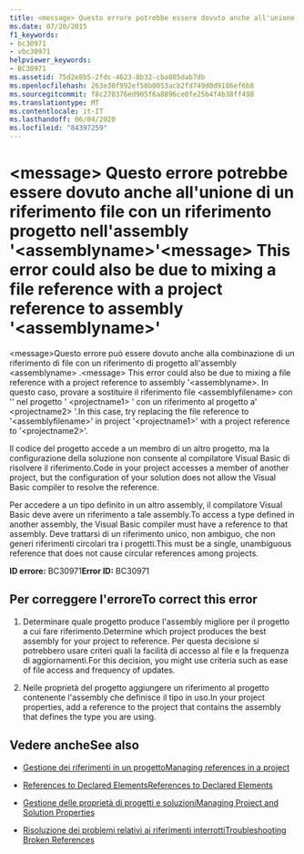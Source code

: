 ```yaml
---
title: <message> Questo errore potrebbe essere dovuto anche all'unione di un riferimento file con un riferimento progetto nell'assembly '<assemblyname>'
ms.date: 07/20/2015
f1_keywords:
- bc30971
- vbc30971
helpviewer_keywords:
- BC30971
ms.assetid: 75d2e8b5-2fdc-4623-8b32-cba805dab7db
ms.openlocfilehash: 263e30f992ef58b0053acb2fd749d0d9186ef6b8
ms.sourcegitcommit: f8c270376ed905f6a8896ce0fe25b4f4b38ff498
ms.translationtype: MT
ms.contentlocale: it-IT
ms.lasthandoff: 06/04/2020
ms.locfileid: "84397259"
---
```

# <a name="message-this-error-could-also-be-due-to-mixing-a-file-reference-with-a-project-reference-to-assembly-assemblyname"></a><span data-ttu-id="a951f-102">\<message> Questo errore potrebbe essere dovuto anche all'unione di un riferimento file con un riferimento progetto nell'assembly '\<assemblyname>'</span><span class="sxs-lookup"><span data-stu-id="a951f-102">\<message> This error could also be due to mixing a file reference with a project reference to assembly '\<assemblyname>'</span></span>
<span data-ttu-id="a951f-103">\<message>Questo errore può essere dovuto anche alla combinazione di un riferimento di file con un riferimento di progetto all'assembly \<assemblyname> .</span><span class="sxs-lookup"><span data-stu-id="a951f-103">\<message> This error could also be due to mixing a file reference with a project reference to assembly '\<assemblyname>.</span></span> <span data-ttu-id="a951f-104">In questo caso, provare a sostituire il riferimento file \<assemblyfilename> con '' nel progetto ' \<projectname1> ' con un riferimento al progetto a' \<projectname2> '.</span><span class="sxs-lookup"><span data-stu-id="a951f-104">In this case, try replacing the file reference to '\<assemblyfilename>' in project '\<projectname1>' with a project reference to '\<projectname2>'.</span></span>  
  
 <span data-ttu-id="a951f-105">Il codice del progetto accede a un membro di un altro progetto, ma la configurazione della soluzione non consente al compilatore Visual Basic di risolvere il riferimento.</span><span class="sxs-lookup"><span data-stu-id="a951f-105">Code in your project accesses a member of another project, but the configuration of your solution does not allow the Visual Basic compiler to resolve the reference.</span></span>  
  
 <span data-ttu-id="a951f-106">Per accedere a un tipo definito in un altro assembly, il compilatore Visual Basic deve avere un riferimento a tale assembly.</span><span class="sxs-lookup"><span data-stu-id="a951f-106">To access a type defined in another assembly, the Visual Basic compiler must have a reference to that assembly.</span></span> <span data-ttu-id="a951f-107">Deve trattarsi di un riferimento unico, non ambiguo, che non generi riferimenti circolari tra i progetti.</span><span class="sxs-lookup"><span data-stu-id="a951f-107">This must be a single, unambiguous reference that does not cause circular references among projects.</span></span>  
  
 <span data-ttu-id="a951f-108">**ID errore:** BC30971</span><span class="sxs-lookup"><span data-stu-id="a951f-108">**Error ID:** BC30971</span></span>  
  
## <a name="to-correct-this-error"></a><span data-ttu-id="a951f-109">Per correggere l'errore</span><span class="sxs-lookup"><span data-stu-id="a951f-109">To correct this error</span></span>  
  
1. <span data-ttu-id="a951f-110">Determinare quale progetto produce l'assembly migliore per il progetto a cui fare riferimento.</span><span class="sxs-lookup"><span data-stu-id="a951f-110">Determine which project produces the best assembly for your project to reference.</span></span> <span data-ttu-id="a951f-111">Per questa decisione si potrebbero usare criteri quali la facilità di accesso al file e la frequenza di aggiornamenti.</span><span class="sxs-lookup"><span data-stu-id="a951f-111">For this decision, you might use criteria such as ease of file access and frequency of updates.</span></span>  
  
2. <span data-ttu-id="a951f-112">Nelle proprietà del progetto aggiungere un riferimento al progetto contenente l'assembly che definisce il tipo in uso.</span><span class="sxs-lookup"><span data-stu-id="a951f-112">In your project properties, add a reference to the project that contains the assembly that defines the type you are using.</span></span>  
  
## <a name="see-also"></a><span data-ttu-id="a951f-113">Vedere anche</span><span class="sxs-lookup"><span data-stu-id="a951f-113">See also</span></span>

- [<span data-ttu-id="a951f-114">Gestione dei riferimenti in un progetto</span><span class="sxs-lookup"><span data-stu-id="a951f-114">Managing references in a project</span></span>](/visualstudio/ide/managing-references-in-a-project)
- [<span data-ttu-id="a951f-115">References to Declared Elements</span><span class="sxs-lookup"><span data-stu-id="a951f-115">References to Declared Elements</span></span>](../../programming-guide/language-features/declared-elements/references-to-declared-elements.md)

- [<span data-ttu-id="a951f-116">Gestione delle proprietà di progetti e soluzioni</span><span class="sxs-lookup"><span data-stu-id="a951f-116">Managing Project and Solution Properties</span></span>](/visualstudio/ide/managing-project-and-solution-properties)
- [<span data-ttu-id="a951f-117">Risoluzione dei problemi relativi ai riferimenti interrotti</span><span class="sxs-lookup"><span data-stu-id="a951f-117">Troubleshooting Broken References</span></span>](/visualstudio/ide/troubleshooting-broken-references)
